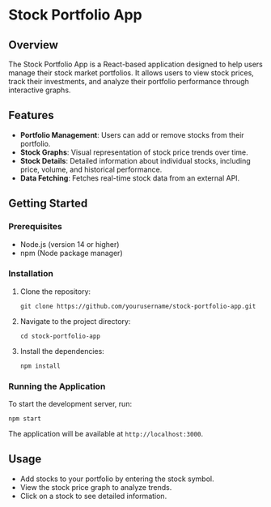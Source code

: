 # Stock Portfolio App

## Overview
The Stock Portfolio App is a React-based application designed to help users manage their stock market portfolios. It allows users to view stock prices, track their investments, and analyze their portfolio performance through interactive graphs.

## Features
- **Portfolio Management**: Users can add or remove stocks from their portfolio.
- **Stock Graphs**: Visual representation of stock price trends over time.
- **Stock Details**: Detailed information about individual stocks, including price, volume, and historical performance.
- **Data Fetching**: Fetches real-time stock data from an external API.

## Getting Started

### Prerequisites
- Node.js (version 14 or higher)
- npm (Node package manager)

### Installation
1. Clone the repository:
   ```
   git clone https://github.com/yourusername/stock-portfolio-app.git
   ```
2. Navigate to the project directory:
   ```
   cd stock-portfolio-app
   ```
3. Install the dependencies:
   ```
   npm install
   ```

### Running the Application
To start the development server, run:
```
npm start
```
The application will be available at `http://localhost:3000`.

## Usage
- Add stocks to your portfolio by entering the stock symbol.
- View the stock price graph to analyze trends.
- Click on a stock to see detailed information.